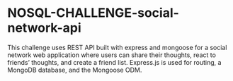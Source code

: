 # NOSQL-CHALLENGE-social-network-api
This challenge uses REST API built with express and mongoose for a social network web application where users can share their thoughts, react to friends’ thoughts, and create a friend list. Express.js is used for routing, a MongoDB database, and the Mongoose ODM.